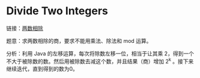 # Divide Two Integers

链接：[两数相除](https://leetcode-cn.com/problems/divide-two-integers/)

题意：求两数相除的商，要求不能用乘法、除法和 mod 运算。

分析：利用 Java 的左移运算，每次将除数左移一位，相当于让其乘 2，得到一个不大于被除数的数。然后用被除数去减这个数，并且结果（商）增加 2<sup>k</sup> 。接下来继续迭代，直到得到的数为0。